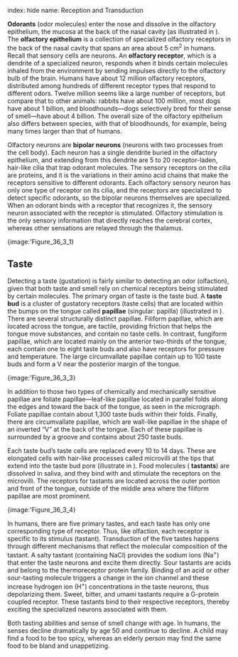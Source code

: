 index: hide
name: Reception and Transduction

 **Odorants** (odor molecules) enter the nose and dissolve in the olfactory epithelium, the mucosa at the back of the nasal cavity (as illustrated in ). The  **olfactory epithelium** is a collection of specialized olfactory receptors in the back of the nasal cavity that spans an area about 5 cm<sup>2</sup> in humans. Recall that sensory cells are neurons. An  **olfactory receptor**, which is a dendrite of a specialized neuron, responds when it binds certain molecules inhaled from the environment by sending impulses directly to the olfactory bulb of the brain. Humans have about 12 million olfactory receptors, distributed among hundreds of different receptor types that respond to different odors. Twelve million seems like a large number of receptors, but compare that to other animals: rabbits have about 100 million, most dogs have about 1 billion, and bloodhounds—dogs selectively bred for their sense of smell—have about 4 billion. The overall size of the olfactory epithelium also differs between species, with that of bloodhounds, for example, being many times larger than that of humans.

Olfactory neurons are  **bipolar neurons** (neurons with two processes from the cell body). Each neuron has a single dendrite buried in the olfactory epithelium, and extending from this dendrite are 5 to 20 receptor-laden, hair-like cilia that trap odorant molecules. The sensory receptors on the cilia are proteins, and it is the variations in their amino acid chains that make the receptors sensitive to different odorants. Each olfactory sensory neuron has only one type of receptor on its cilia, and the receptors are specialized to detect specific odorants, so the bipolar neurons themselves are specialized. When an odorant binds with a receptor that recognizes it, the sensory neuron associated with the receptor is stimulated. Olfactory stimulation is the only sensory information that directly reaches the cerebral cortex, whereas other sensations are relayed through the thalamus.


{image:'Figure_36_3_1}
        

## Taste

Detecting a taste (gustation) is fairly similar to detecting an odor (olfaction), given that both taste and smell rely on chemical receptors being stimulated by certain molecules. The primary organ of taste is the taste bud. A  **taste bud** is a cluster of gustatory receptors (taste cells) that are located within the bumps on the tongue called  **papillae** (singular: papilla) (illustrated in ). There are several structurally distinct papillae. Filiform papillae, which are located across the tongue, are tactile, providing friction that helps the tongue move substances, and contain no taste cells. In contrast, fungiform papillae, which are located mainly on the anterior two-thirds of the tongue, each contain one to eight taste buds and also have receptors for pressure and temperature. The large circumvallate papillae contain up to 100 taste buds and form a V near the posterior margin of the tongue.


{image:'Figure_36_3_3}
        

In addition to those two types of chemically and mechanically sensitive papillae are foliate papillae—leaf-like papillae located in parallel folds along the edges and toward the back of the tongue, as seen in the  micrograph. Foliate papillae contain about 1,300 taste buds within their folds. Finally, there are circumvallate papillae, which are wall-like papillae in the shape of an inverted “V” at the back of the tongue. Each of these papillae is surrounded by a groove and contains about 250 taste buds.

Each taste bud’s taste cells are replaced every 10 to 14 days. These are elongated cells with hair-like processes called microvilli at the tips that extend into the taste bud pore (illustrate in ). Food molecules ( **tastants**) are dissolved in saliva, and they bind with and stimulate the receptors on the microvilli. The receptors for tastants are located across the outer portion and front of the tongue, outside of the middle area where the filiform papillae are most prominent.


{image:'Figure_36_3_4}
        

In humans, there are five primary tastes, and each taste has only one corresponding type of receptor. Thus, like olfaction, each receptor is specific to its stimulus (tastant). Transduction of the five tastes happens through different mechanisms that reflect the molecular composition of the tastant. A salty tastant (containing NaCl) provides the sodium ions (Na<sup>+</sup>) that enter the taste neurons and excite them directly. Sour tastants are acids and belong to the thermoreceptor protein family. Binding of an acid or other sour-tasting molecule triggers a change in the ion channel and these increase hydrogen ion (H<sup>+</sup>) concentrations in the taste neurons, thus depolarizing them. Sweet, bitter, and umami tastants require a G-protein coupled receptor. These tastants bind to their respective receptors, thereby exciting the specialized neurons associated with them.

Both tasting abilities and sense of smell change with age. In humans, the senses decline dramatically by age 50 and continue to decline. A child may find a food to be too spicy, whereas an elderly person may find the same food to be bland and unappetizing.
